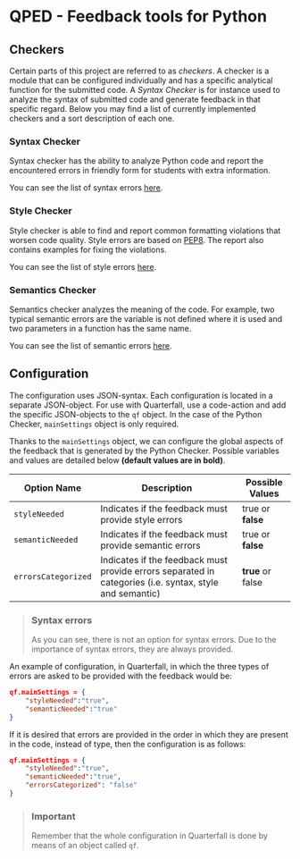 QPED - Feedback tools for Python
========================

## Checkers
Certain parts of this project are referred to as *checkers*. A checker is a module that can be configured individually and has a specific analytical function for the submitted code. A *Syntax Checker* is for instance used to analyze the syntax of submitted code and generate feedback in that specific regard. Below you may find a list of currently implemented checkers and a sort description of each one.

### Syntax Checker
Syntax checker has the ability to analyze Python code and report the encountered errors in friendly form for students with extra information.

You can see the list of syntax errors [here](/flake8-syntax-msgs.properties).

### Style Checker
Style checker is able to find and report common formatting violations that worsen code quality. Style errors are based on [PEP8](https://peps.python.org/pep-0008/). The report also contains examples for fixing the violations.

You can see the list of style errors [here](/flake8-style-msgs.properties).

### Semantics Checker
Semantics checker analyzes the meaning of the code. For example, two typical semantic errors are the variable is not defined where it is used and two parameters in a function has the same name.  

You can see the list of semantic errors [here](/flake8-semantic-msgs.properties).

Configuration
------------
The configuration uses JSON-syntax. Each configuration is located in a separate JSON-object. For use with Quarterfall, use a code-action and add the specific JSON-objects to the `qf` object. In the case of the Python Checker, `mainSettings` object is only required.

Thanks to the `mainSettings` object, we can configure the global aspects of the feedback that is generated by the Python Checker. Possible variables and values are detailed below **(default values are in bold)**.

| Option Name       | Description | Possible Values                           | 
|-------------------|----------|---------------------------------|
| `styleNeeded`| Indicates if the feedback must provide style errors | true or **false** |
| `semanticNeeded`| Indicates if the feedback must provide semantic errors | true or **false** |
| `errorsCategorized`| Indicates if the feedback must provide errors separated in categories (i.e. syntax, style and semantic) | **true** or false |

> ### Syntax errors
> As you can see, there is not an option for syntax errors. Due to the importance of syntax errors, they are always provided.

An example of configuration, in Quarterfall, in which the three types of errors are asked to be provided with the feedback would be:

```json
qf.mainSettings = {
	"styleNeeded":"true",
	"semanticNeeded":"true"
}
```

If it is desired that errors are provided in the order in which they are present in the code, instead of type, then the configuration is as follows:

```json
qf.mainSettings = {
	"styleNeeded":"true",
	"semanticNeeded":"true",
	"errorsCategorized": "false"
}
```


> ### Important
> 
> Remember that the whole configuration in Quarterfall is done by means of an object called ``qf``.
